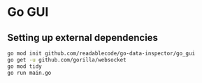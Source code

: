 # Go GUI

## Setting up external dependencies

```bash
go mod init github.com/readablecode/go-data-inspector/go_gui
go get -u github.com/gorilla/websocket
go mod tidy
go run main.go
```
